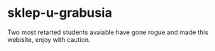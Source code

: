 # sklep-u-grabusia
Two most retarted students avaiable have gone rogue and made this webisite, enjoy with caution.
